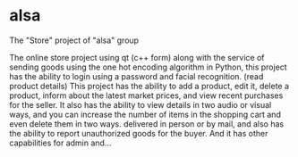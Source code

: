 # alsa
The "Store" project of "alsa" group




The online store project using qt (c++ form) along with the service of sending goods using the one hot encoding algorithm in Python, this project has the ability to login using a password and facial recognition. (read product details)
This project has the ability to add a product, edit it, delete a product, inform about the latest market prices, and view recent purchases for the seller.
It also has the ability to view details in two audio or visual ways, and you can increase the number of items in the shopping cart and even delete them in two ways.
delivered in person or by mail, and also has the ability to report unauthorized goods for the buyer.
And it has other capabilities for admin and...
